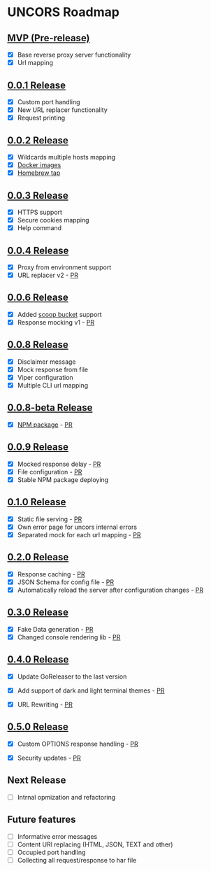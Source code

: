 # UNCORS Roadmap

## [MVP (Pre-release)](https://github.com/evg4b/uncors/releases/tag/v0.0.0)

- [X] Base reverse proxy server functionality
- [X] Url mapping

## [0.0.1 Release](https://github.com/evg4b/uncors/releases/tag/v0.0.1)

- [X] Custom port handling
- [X] New URL replacer functionality
- [X] Request printing

## [0.0.2 Release](https://github.com/evg4b/uncors/releases/tag/v0.0.2)

- [X] Wildcards multiple hosts mapping
- [X] [Docker images](https://hub.docker.com/r/evg4b/uncors)
- [X] [Homebrew tap](https://github.com/evg4b/homebrew-tap)

## [0.0.3 Release](https://github.com/evg4b/uncors/releases/tag/v0.0.3)

- [X] HTTPS support
- [X] Secure cookies mapping
- [X] Help command

## [0.0.4 Release](https://github.com/evg4b/uncors/releases/tag/v0.0.4)

- [X] Proxy from environment support
- [X] URL replacer v2 - [PR](https://github.com/evg4b/uncors/pull/2)

## [0.0.6 Release](https://github.com/evg4b/uncors/releases/tag/v0.0.6)

- [X] Added [scoop bucket](https://github.com/evg4b/scoop-bucket) support
- [X] Response mocking v1 - [PR](https://github.com/evg4b/uncors/pull/3)

## [0.0.8 Release](https://github.com/evg4b/uncors/releases/tag/v0.0.8)

- [X] Disclaimer message
- [X] Mock response from file
- [X] Viper configuration
- [X] Multiple CLI url mapping

## [0.0.8-beta Release](https://github.com/evg4b/uncors/releases/tag/v0.0.8-beta)

- [X] [NPM package](https://www.npmjs.com/package/uncors) - [PR](https://github.com/evg4b/uncors/pull/8)

## [0.0.9 Release](https://github.com/evg4b/uncors/releases/tag/v0.0.9)

- [X] Mocked response delay - [PR](https://github.com/evg4b/uncors/pull/11)
- [X] File configuration - [PR](https://github.com/evg4b/uncors/pull/9)
- [X] Stable NPM package deploying

## [0.1.0 Release](https://github.com/evg4b/uncors/releases/tag/v0.1.0)

- [X] Static file serving - [PR](https://github.com/evg4b/uncors/pull/15)
- [X] Own error page for uncors internal errors
- [X] Separated mock for each url mapping - [PR](https://github.com/evg4b/uncors/pull/16)

## [0.2.0 Release](https://github.com/evg4b/uncors/releases/tag/v0.2.0)

- [X] Response caching - [PR](https://github.com/evg4b/uncors/pull/17)
- [X] JSON Schema for config file - [PR](https://github.com/evg4b/uncors/pull/19)
- [X] Automatically reload the server after configuration changes - [PR](https://github.com/evg4b/uncors/pull/22)

## [0.3.0 Release](https://github.com/evg4b/uncors/releases/tag/v0.3.0)
- [X] Fake Data generation - [PR](https://github.com/evg4b/uncors/pull/33)
- [X] Changed console rendering lib - [PR](https://github.com/evg4b/uncors/pull/29)

## [0.4.0 Release](https://github.com/evg4b/uncors/releases/tag/v0.4.0)
- [X] Update GoReleaser to the last version
- [X] Add support of dark and light terminal themes - [PR](https://github.com/evg4b/uncors/pull/36)
- [X] URL Rewriting - [PR](https://github.com/evg4b/uncors/pull/41)


## [0.5.0 Release](https://github.com/evg4b/uncors/releases/tag/v0.5.0)
- [X] Custom OPTIONS response handling - [PR](https://github.com/evg4b/uncors/pull/44)
- [X] Security updates - [PR](https://github.com/evg4b/uncors/pull/45)


## Next Release
- [ ] Intrnal opmization and refactoring

## Future features
- [ ] Informative error messages
- [ ] Content URl replacing (HTML, JSON, TEXT and other)
- [ ] Occupied port handling
- [ ] Collecting all request/response to har file

